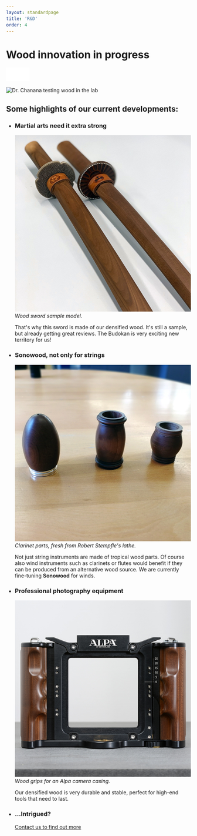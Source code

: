 ```yaml
---
layout: standardpage
title: 'R&D'
order: 4
---
```


<div class="full-width-kenburns">
<div class="wrap-bg-image">

# Wood innovation in progress

![](/assets/images/arrow-d-white.svg)

</div>
<img srcset="/assets/images/RD_cover_2x.jpg"
     src="/assets/images/RD_cover.jpg" alt="Dr. Chanana testing wood in the lab">
</div>

<div class="full-width">
<div class="wrap -cols2">

## Some highlights of our current developments:

- ### Martial arts need it extra strong
  ![extra strong wood sword for kendo](/assets/images/RD_kendo.jpg)
  *Wood sword sample model.*

  That's why this sword is made of our densified wood. It's still a sample, but already getting great reviews. The Budokan is very exciting new territory for us!

- ### Sonowood, not only for strings
  ![clarinet parts made of Sonowood](/assets/images/RD_clarinet.jpg)
  *Clarinet parts, fresh from Robert Stempfle's lathe.*

  Not just string instruments are made of tropical wood parts. Of course also wind instruments such as clarinets or flutes would benefit if they can be produced from an alternative wood source. We are currently fine-tuning **Sonowood** for winds.

- ### Professional photography equipment
  ![violin with sonowood](/assets/images/RD_alpa.jpg)
  *Wood grips for an Alpa camera casing.*

  Our densified wood is very durable and stable, perfect for high-end tools that need to last.

- ### ...Intrigued?

  <a class="btn-red" href="/Contact">Contact us to find out more</a>

</div>
</div>
